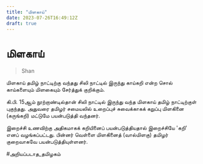```yaml
---
title: "மிளகாய்"
date: 2023-07-26T16:49:12Z
draft: true
---
```


# மிளகாய்

> Shan

மிளகாய் தமிழ் நாட்டிற்கு வந்தது சிலி நாட்டில் இருந்து காய்கறி என்ற சொல் காய்களையும் மிளகையும் சேர்த்துக் குறிக்கும். 

கி.பி. 15ஆம் நூற்றாண்டில்தான் சிலி நாட்டில் இருந்து வந்த மிளகாய் தமிழ் நாட்டிற்குள் புகுந்தது. அதுவரை தமிழர் சமையலில் உறைப்புச் சுவைக்காகக் கறுப்பு மிளகினை (கருங்கறி) மட்டுமே பயன்படுத்தி வந்தனர். 

இறைச்சி உணவிற்கு அதிகமாகக் கறியினைப் பயன்படுத்தியதால் இறைச்சியே 'கறி' எனப் வழங்கப்பட்டது. பின்னர் வெள்ளை மிளகினைத் (வால்மிளகு) தமிழர் குறைவாகவே பயன்படுத்தியுள்ளனர்.

#அறியப்படாத_தமிழகம்
